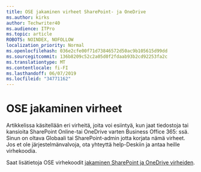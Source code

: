 ```yaml
---
title: OSE jakaminen virheet SharePoint- ja OneDrive
ms.author: kirks
author: Techwriter40
ms.audience: ITPro
ms.topic: article
ROBOTS: NOINDEX, NOFOLLOW
localization_priority: Normal
ms.openlocfilehash: 036e2cfe00f71d73846572d50ac9b105615d99dd
ms.sourcegitcommit: 136b8209c52c2a05d0f2fdaab93b2cd92253fa2c
ms.translationtype: MT
ms.contentlocale: fi-FI
ms.lasthandoff: 06/07/2019
ms.locfileid: "34771162"
---
```

# <a name="ose-sharing-errors"></a>OSE jakaminen virheet

Artikkelissa käsitellään eri virheitä, joita voi esiintyä, kun jaat tiedostoja tai kansioita SharePoint Online-tai OneDrive varten Business Office 365: ssä. Sinun on oltava Globaali tai SharePoint-admin jotta korjata nämä virheet. Jos et ole järjestelmänvalvoja, ota yhteyttä help-Deskiin ja antaa heille virhekoodia.

Saat lisätietoja OSE virhekoodit [jakaminen SharePoint ja OneDrive virheiden](https://docs.microsoft.com/sharepoint/sharepoint-onedrive-error-message).
